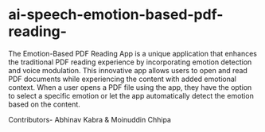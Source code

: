 # ai-speech-emotion-based-pdf-reading-
The Emotion-Based PDF Reading App is a unique application that enhances the traditional PDF reading experience by incorporating emotion detection and voice modulation. This innovative app allows users to open and read PDF documents while experiencing the content with added emotional context. When a user opens a PDF file using the app, they have the option to select a specific emotion or let the app automatically detect the emotion based on the content.

Contributors- Abhinav Kabra & Moinuddin Chhipa

